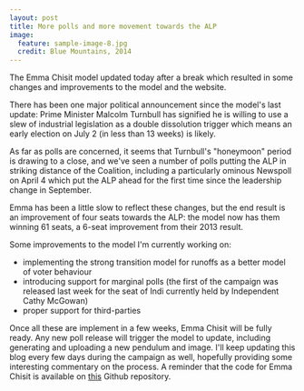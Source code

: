 ```yaml
---
layout: post
title: More polls and more movement towards the ALP 
image:
  feature: sample-image-8.jpg
  credit: Blue Mountains, 2014
---
```


The Emma Chisit model updated today after a break which resulted in some changes and improvements to the model and the website. 

There has been one major political announcement since the model's last update: Prime Minister Malcolm Turnbull has signified he is willing to use a slew of industrial legislation as a double dissolution trigger which means an early election on July 2 (in less than 13 weeks) is likely. 

As far as polls are concerned, it seems that Turnbull's "honeymoon" period is drawing to a close, and we've seen a number of polls putting the ALP in striking distance of the Coalition, including a particularly ominous Newspoll on April 4 which put the ALP ahead for the first time since the leadership change in September. 

Emma has been a little slow to reflect these changes, but the end result is an improvement of four seats towards the ALP: the model now has them winning 61 seats, a 6-seat improvement from their 2013 result. 

Some improvements to the model I'm currently working on:

- implementing the strong transition model for runoffs as a better model of voter behaviour
- introducing support for marginal polls (the first of the campaign was released last week for the seat of Indi currently held by Independent Cathy McGowan)
- proper support for third-parties

Once all these are implement in a few weeks, Emma Chisit will be fully ready. Any new poll release will trigger the model to update, including generating and uploading a new pendulum and image. I'll keep updating this blog every few days during the campaign as well, hopefully providing some interesting commentary on the process. A reminder that the code for Emma Chisit is available on [this](https://github.com/clintonboys/emma-chisit-site) Github repository. 

